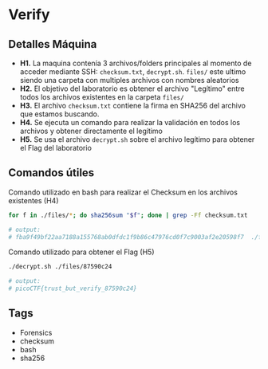 # Verify

## Detalles Máquina
- **H1.** La maquina contenía 3 archivos/folders principales al momento de acceder mediante SSH: `checksum.txt`, `decrypt.sh`. `files/` este ultimo siendo una carpeta con multiples archivos con nombres aleatorios
- **H2.** El objetivo del laboratorio es obtener el archivo "Legítimo" entre todos los archivos existentes en la carpeta `files/` 
- **H3.** El archivo `checksum.txt` contiene la firma en SHA256 del archivo que estamos buscando.
- **H4.** Se ejecuta un comando para realizar la validación en todos los archivos y obtener directamente el legítimo 
- **H5.** Se usa el archivo `decrypt.sh` sobre el archivo legítimo para obtener el Flag del laboratorio

## Comandos útiles 

Comando utilizado en bash para realizar el Checksum en los archivos existentes (H4)
```bash
for f in ./files/*; do sha256sum "$f"; done | grep -Ff checksum.txt

# output:
# fba9f49bf22aa7188a155768ab0dfdc1f9b86c47976cd0f7c9003af2e20598f7  ./files/87590c24
```

Comando utilizado para obtener el Flag (H5)
```bash
./decrypt.sh ./files/87590c24 

# output:
# picoCTF{trust_but_verify_87590c24}
```

## Tags
- Forensics
- checksum
- bash
- sha256